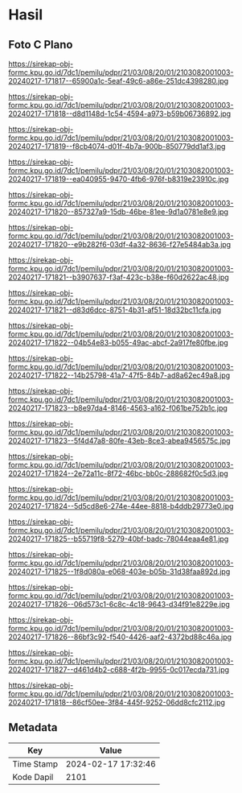 # Hasil

## Foto C Plano

https://sirekap-obj-formc.kpu.go.id/7dc1/pemilu/pdpr/21/03/08/20/01/2103082001003-20240217-171817--65900a1c-5eaf-49c6-a86e-251dc4398280.jpg

https://sirekap-obj-formc.kpu.go.id/7dc1/pemilu/pdpr/21/03/08/20/01/2103082001003-20240217-171818--d8d1148d-1c54-4594-a973-b59b06736892.jpg

https://sirekap-obj-formc.kpu.go.id/7dc1/pemilu/pdpr/21/03/08/20/01/2103082001003-20240217-171819--f8cb4074-d01f-4b7a-900b-850779dd1af3.jpg

https://sirekap-obj-formc.kpu.go.id/7dc1/pemilu/pdpr/21/03/08/20/01/2103082001003-20240217-171819--ea040955-9470-4fb6-976f-b8319e23910c.jpg

https://sirekap-obj-formc.kpu.go.id/7dc1/pemilu/pdpr/21/03/08/20/01/2103082001003-20240217-171820--857327a9-15db-46be-81ee-9d1a0781e8e9.jpg

https://sirekap-obj-formc.kpu.go.id/7dc1/pemilu/pdpr/21/03/08/20/01/2103082001003-20240217-171820--e9b282f6-03df-4a32-8636-f27e5484ab3a.jpg

https://sirekap-obj-formc.kpu.go.id/7dc1/pemilu/pdpr/21/03/08/20/01/2103082001003-20240217-171821--b3907637-f3af-423c-b38e-f60d2622ac48.jpg

https://sirekap-obj-formc.kpu.go.id/7dc1/pemilu/pdpr/21/03/08/20/01/2103082001003-20240217-171821--d83d6dcc-8751-4b31-af51-18d32bc11cfa.jpg

https://sirekap-obj-formc.kpu.go.id/7dc1/pemilu/pdpr/21/03/08/20/01/2103082001003-20240217-171822--04b54e83-b055-49ac-abcf-2a917fe80fbe.jpg

https://sirekap-obj-formc.kpu.go.id/7dc1/pemilu/pdpr/21/03/08/20/01/2103082001003-20240217-171822--14b25798-41a7-47f5-84b7-ad8a62ec49a8.jpg

https://sirekap-obj-formc.kpu.go.id/7dc1/pemilu/pdpr/21/03/08/20/01/2103082001003-20240217-171823--b8e97da4-8146-4563-a162-f061be752b1c.jpg

https://sirekap-obj-formc.kpu.go.id/7dc1/pemilu/pdpr/21/03/08/20/01/2103082001003-20240217-171823--5f4d47a8-80fe-43eb-8ce3-abea9456575c.jpg

https://sirekap-obj-formc.kpu.go.id/7dc1/pemilu/pdpr/21/03/08/20/01/2103082001003-20240217-171824--2e72a11c-8f72-46bc-bb0c-288682f0c5d3.jpg

https://sirekap-obj-formc.kpu.go.id/7dc1/pemilu/pdpr/21/03/08/20/01/2103082001003-20240217-171824--5d5cd8e6-274e-44ee-8818-b4ddb29773e0.jpg

https://sirekap-obj-formc.kpu.go.id/7dc1/pemilu/pdpr/21/03/08/20/01/2103082001003-20240217-171825--b55719f8-5279-40bf-badc-78044eaa4e81.jpg

https://sirekap-obj-formc.kpu.go.id/7dc1/pemilu/pdpr/21/03/08/20/01/2103082001003-20240217-171825--1f8d080a-e068-403e-b05b-31d38faa892d.jpg

https://sirekap-obj-formc.kpu.go.id/7dc1/pemilu/pdpr/21/03/08/20/01/2103082001003-20240217-171826--06d573c1-6c8c-4c18-9643-d34f91e8229e.jpg

https://sirekap-obj-formc.kpu.go.id/7dc1/pemilu/pdpr/21/03/08/20/01/2103082001003-20240217-171826--86bf3c92-f540-4426-aaf2-4372bd88c46a.jpg

https://sirekap-obj-formc.kpu.go.id/7dc1/pemilu/pdpr/21/03/08/20/01/2103082001003-20240217-171827--d461d4b2-c688-4f2b-9955-0c017ecda731.jpg

https://sirekap-obj-formc.kpu.go.id/7dc1/pemilu/pdpr/21/03/08/20/01/2103082001003-20240217-171818--86cf50ee-3f84-445f-9252-06dd8cfc2112.jpg


## Metadata

| Key        | Value               |
| ---------- | ------------------- |
| Time Stamp | 2024-02-17 17:32:46 |
| Kode Dapil | 2101                |



